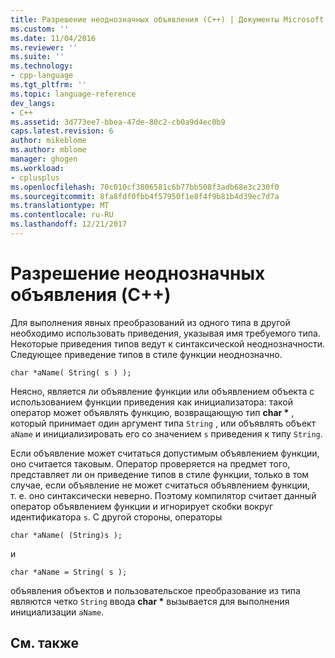 ```yaml
---
title: Разрешение неоднозначных объявления (C++) | Документы Microsoft
ms.custom: ''
ms.date: 11/04/2016
ms.reviewer: ''
ms.suite: ''
ms.technology:
- cpp-language
ms.tgt_pltfrm: ''
ms.topic: language-reference
dev_langs:
- C++
ms.assetid: 3d773ee7-bbea-47de-80c2-cb0a9d4ec0b9
caps.latest.revision: 6
author: mikeblome
ms.author: mblome
manager: ghogen
ms.workload:
- cplusplus
ms.openlocfilehash: 70c010cf3806581c6b77bb508f3adb68e3c230f0
ms.sourcegitcommit: 8fa8fdf0fbb4f57950f1e8f4f9b81b4d39ec7d7a
ms.translationtype: MT
ms.contentlocale: ru-RU
ms.lasthandoff: 12/21/2017
---
```

# <a name="resolving-ambiguous-declarations-c"></a>Разрешение неоднозначных объявления (C++)
Для выполнения явных преобразований из одного типа в другой необходимо использовать приведения, указывая имя требуемого типа. Некоторые приведения типов ведут к синтаксической неоднозначности. Следующее приведение типов в стиле функции неоднозначно.  
  
```  
char *aName( String( s ) );  
```  
  
 Неясно, является ли объявление функции или объявлением объекта с использованием функции приведения как инициализатора: такой оператор может объявлять функцию, возвращающую тип **char \***  , который принимает один аргумент типа `String` , или объявлять объект `aName` и инициализировать его со значением `s` приведения к типу `String`.  
  
 Если объявление может считаться допустимым объявлением функции, оно считается таковым. Оператор проверяется на предмет того, представляет ли он приведение типов в стиле функции, только в том случае, если объявление не может считаться объявлением функции, т. е. оно синтаксически неверно. Поэтому компилятор считает данный оператор объявлением функции и игнорирует скобки вокруг идентификатора `s`. С другой стороны, операторы  
  
```  
char *aName( (String)s );  
```  
  
 и  
  
```  
char *aName = String( s );  
```  
  
 объявления объектов и пользовательское преобразование из типа являются четко `String` ввода **char \***  вызывается для выполнения инициализации `aName`.  
  
## <a name="see-also"></a>См. также  
 